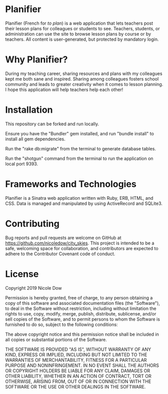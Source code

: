 # Planifier
Planifier (French for *to plan*) is a web application that lets teachers post their lesson plans for colleagues or students to see. Teachers, students, or administration can use the site to browse lesson plans by course or by teachers. All content is user-generated, but protected by mandatory login. 

# Why Planifier?
During my teaching career, sharing resources and plans with my colleagues kept me both sane and inspired. Sharing among colleagues fosters school community and leads to greater creativity when it comes to lesson planning. I hope this application will help teachers help each other!

# Installation
This repository can be forked and run locally. 

Ensure you have the "Bundler" gem installed, and run "bundle install" to install all gem dependencies. 

Run the "rake db:migrate" from the terminal to generate database tables.

Run the "shotgun" command from the terminal to run the application on local port 9393.

# Frameworks and Technologies
Planifier is a Sinatra web application written with Ruby, ERB, HTML, and CSS. Data is managed and manipulated by using ActiveRecord and SQLite3.

# Contributing
Bug reports and pull requests are welcome on GitHub at https://github.com/nicoledow/city_skies. This project is intended to be a safe, welcoming space for collaboration, and contributors are expected to adhere to the Contributor Covenant code of conduct.


# License
Copyright 2019 Nicole Dow

Permission is hereby granted, free of charge, to any person obtaining a copy of this software and associated documentation files (the "Software"), to deal in the Software without restriction, including without limitation the rights to use, copy, modify, merge, publish, distribute, sublicense, and/or sell copies of the Software, and to permit persons to whom the Software is furnished to do so, subject to the following conditions:

The above copyright notice and this permission notice shall be included in all copies or substantial portions of the Software.

THE SOFTWARE IS PROVIDED "AS IS", WITHOUT WARRANTY OF ANY KIND, EXPRESS OR IMPLIED, INCLUDING BUT NOT LIMITED TO THE WARRANTIES OF MERCHANTABILITY, FITNESS FOR A PARTICULAR PURPOSE AND NONINFRINGEMENT. IN NO EVENT SHALL THE AUTHORS OR COPYRIGHT HOLDERS BE LIABLE FOR ANY CLAIM, DAMAGES OR OTHER LIABILITY, WHETHER IN AN ACTION OF CONTRACT, TORT OR OTHERWISE, ARISING FROM, OUT OF OR IN CONNECTION WITH THE SOFTWARE OR THE USE OR OTHER DEALINGS IN THE SOFTWARE.
